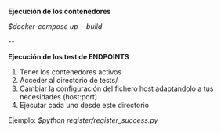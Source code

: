 **Ejecución de los contenedores**

*$docker-compose up --build*

--

**Ejecución de los test de ENDPOINTS**

1) Tener los contenedores activos
2) Acceder al directorio de tests/
3) Cambiar la configuración del fichero host adaptándolo a tus necesidades (host:port)
4) Ejecutar cada uno desde este directorio

Ejemplo: *$python register/register_success.py*
